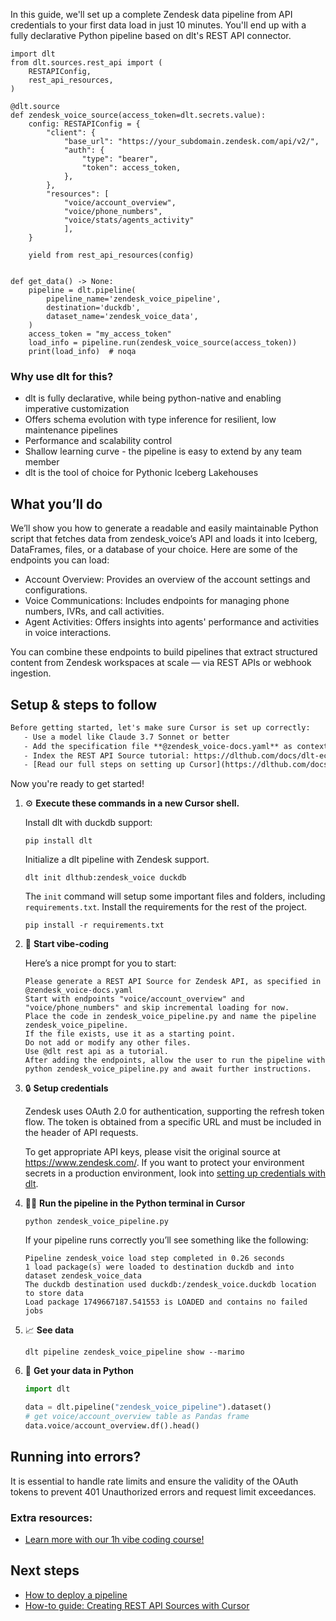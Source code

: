 In this guide, we'll set up a complete Zendesk data pipeline from API credentials to your first data load in just 10 minutes. You'll end up with a fully declarative Python pipeline based on dlt's REST API connector.

```python-outcome
import dlt
from dlt.sources.rest_api import (
    RESTAPIConfig,
    rest_api_resources,
)

@dlt.source
def zendesk_voice_source(access_token=dlt.secrets.value):
    config: RESTAPIConfig = {
        "client": {
            "base_url": "https://your_subdomain.zendesk.com/api/v2/",
            "auth": {
                "type": "bearer",
                "token": access_token,
            },
        },
        "resources": [
            "voice/account_overview",
            "voice/phone_numbers",
            "voice/stats/agents_activity"
            ],
    }

    yield from rest_api_resources(config)


def get_data() -> None:
    pipeline = dlt.pipeline(
        pipeline_name='zendesk_voice_pipeline',
        destination='duckdb',
        dataset_name='zendesk_voice_data', 
    )
    access_token = "my_access_token"
    load_info = pipeline.run(zendesk_voice_source(access_token))
    print(load_info)  # noqa
```

### Why use dlt for this?

- dlt is fully declarative, while being python-native and enabling imperative customization
- Offers schema evolution with type inference for resilient, low maintenance pipelines
- Performance and scalability control
- Shallow learning curve - the pipeline is easy to extend by any team member
- dlt is the tool of choice for Pythonic Iceberg Lakehouses

## What you’ll do

We’ll show you how to generate a readable and easily maintainable Python script that fetches data from zendesk_voice’s API and loads it into Iceberg, DataFrames, files, or a database of your choice. Here are some of the endpoints you can load:

- Account Overview: Provides an overview of the account settings and configurations.
- Voice Communications: Includes endpoints for managing phone numbers, IVRs, and call activities.
- Agent Activities: Offers insights into agents' performance and activities in voice interactions.

You can combine these endpoints to build pipelines that extract structured content from Zendesk workspaces at scale — via REST APIs or webhook ingestion.

## Setup & steps to follow

```default
Before getting started, let's make sure Cursor is set up correctly:
   - Use a model like Claude 3.7 Sonnet or better
   - Add the specification file **@zendesk_voice-docs.yaml** as context
   - Index the REST API Source tutorial: https://dlthub.com/docs/dlt-ecosystem/verified-sources/rest_api/ and add it to context as **@dlt rest api**
   - [Read our full steps on setting up Cursor](https://dlthub.com/docs/dlt-ecosystem/llm-tooling/cursor-restapi#23-configuring-cursor-with-documentation)
```

Now you're ready to get started! 

1. ⚙️ **Execute these commands in a new Cursor shell.**
    
    Install dlt with duckdb support:
    ```shell
    pip install dlt
    ```

    Initialize a dlt pipeline with Zendesk support.
    ```shell
    dlt init dlthub:zendesk_voice duckdb
    ```

    The `init` command will setup some important files and folders, including `requirements.txt`. Install the requirements for the rest of the project.
    ```shell
    pip install -r requirements.txt
    ```
    
2. 🤠 **Start vibe-coding**
    
    Here’s a nice prompt for you to start: 
    
    ```prompt
    Please generate a REST API Source for Zendesk API, as specified in @zendesk_voice-docs.yaml 
    Start with endpoints "voice/account_overview" and "voice/phone_numbers" and skip incremental loading for now. 
    Place the code in zendesk_voice_pipeline.py and name the pipeline zendesk_voice_pipeline. 
    If the file exists, use it as a starting point. 
    Do not add or modify any other files. 
    Use @dlt rest api as a tutorial. 
    After adding the endpoints, allow the user to run the pipeline with python zendesk_voice_pipeline.py and await further instructions.
    ```

    
3. 🔒 **Setup credentials** 
    
    Zendesk uses OAuth 2.0 for authentication, supporting the refresh token flow. The token is obtained from a specific URL and must be included in the header of API requests.
    
    To get appropriate API keys, please visit the original source at https://www.zendesk.com/.
    If you want to protect your environment secrets in a production environment, look into [setting up credentials with dlt](https://dlthub.com/docs/walkthroughs/add_credentials).
    
4. 🏃‍♀️ **Run the pipeline in the Python terminal in Cursor**
    
    ```shell
    python zendesk_voice_pipeline.py
    ```
    
    If your pipeline runs correctly you’ll see something like the following:
    
    ```shell
    Pipeline zendesk_voice load step completed in 0.26 seconds
    1 load package(s) were loaded to destination duckdb and into dataset zendesk_voice_data
    The duckdb destination used duckdb:/zendesk_voice.duckdb location to store data
    Load package 1749667187.541553 is LOADED and contains no failed jobs
    ```
    
5. 📈 **See data**
    
    ```shell
    dlt pipeline zendesk_voice_pipeline show --marimo
    ```
    
6. 🐍 **Get your data in Python**
    
    ```python
    import dlt

   data = dlt.pipeline("zendesk_voice_pipeline").dataset()
   # get voice/account_overview table as Pandas frame
   data.voice/account_overview.df().head()
    ```

## Running into errors?

It is essential to handle rate limits and ensure the validity of the OAuth tokens to prevent 401 Unauthorized errors and request limit exceedances.

### Extra resources:

- [Learn more with our 1h vibe coding course!](https://www.youtube.com/watch?v=GGid70rnJuM)

## Next steps

- [How to deploy a pipeline](https://dlthub.com/docs/walkthroughs/deploy-a-pipeline)
- [How-to guide: Creating REST API Sources with Cursor](https://dlthub.com/docs/dlt-ecosystem/llm-tooling/cursor-restapi)